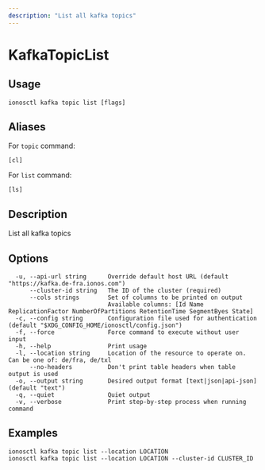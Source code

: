 ```yaml
---
description: "List all kafka topics"
---
```


# KafkaTopicList

## Usage

```text
ionosctl kafka topic list [flags]
```

## Aliases

For `topic` command:

```text
[cl]
```

For `list` command:

```text
[ls]
```

## Description

List all kafka topics

## Options

```text
  -u, --api-url string      Override default host URL (default "https://kafka.de-fra.ionos.com")
      --cluster-id string   The ID of the cluster (required)
      --cols strings        Set of columns to be printed on output 
                            Available columns: [Id Name ReplicationFactor NumberOfPartitions RetentionTime SegmentByes State]
  -c, --config string       Configuration file used for authentication (default "$XDG_CONFIG_HOME/ionosctl/config.json")
  -f, --force               Force command to execute without user input
  -h, --help                Print usage
  -l, --location string     Location of the resource to operate on. Can be one of: de/fra, de/txl
      --no-headers          Don't print table headers when table output is used
  -o, --output string       Desired output format [text|json|api-json] (default "text")
  -q, --quiet               Quiet output
  -v, --verbose             Print step-by-step process when running command
```

## Examples

```text
ionosctl kafka topic list --location LOCATION
ionosctl kafka topic list --location LOCATION --cluster-id CLUSTER_ID
```

